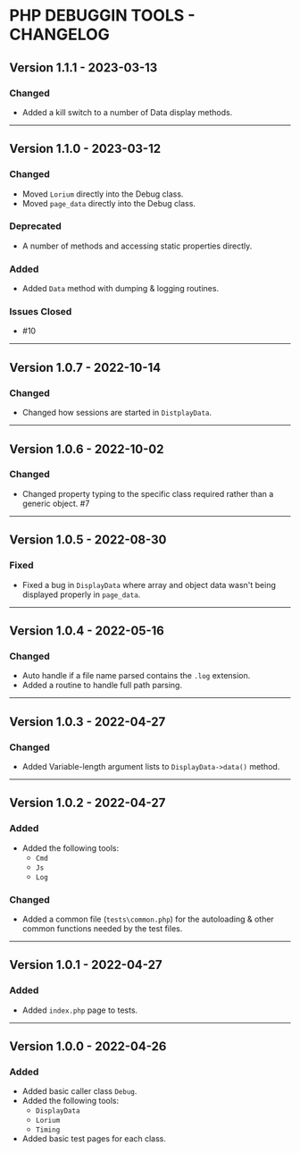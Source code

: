 # PHP DEBUGGIN TOOLS - CHANGELOG

## Version 1.1.1 - 2023-03-13

### Changed

- Added a kill switch to a number of Data display methods.

---

## Version 1.1.0 - 2023-03-12

### Changed

- Moved `Lorium` directly into the Debug class.
- Moved `page_data` directly into the Debug class.

### Deprecated

- A number of methods and accessing static properties directly.

### Added

- Added `Data` method with dumping & logging routines.

### Issues Closed

- #10

---

## Version 1.0.7 - 2022-10-14

### Changed

- Changed how sessions are started in `DistplayData`.

---

## Version 1.0.6 - 2022-10-02

### Changed

- Changed property typing to the specific class required rather than a generic object. #7

---

## Version 1.0.5 - 2022-08-30

### Fixed

- Fixed a bug in `DisplayData` where array and object data wasn't being displayed properly in `page_data`.

---

## Version 1.0.4 - 2022-05-16

### Changed

- Auto handle if a file name parsed contains the `.log` extension.
- Added a routine to handle full path parsing.

---

## Version 1.0.3 - 2022-04-27

### Changed

- Added Variable-length argument lists to `DisplayData->data()` method.

---

## Version 1.0.2 - 2022-04-27

### Added

- Added the following tools:
  - `Cmd`
  - `Js`
  - `Log`

### Changed

- Added a common file (`tests\common.php`) for the autoloading & other common functions needed by the test files.

---

## Version 1.0.1 - 2022-04-27

### Added

- Added `index.php` page to tests.

---

## Version 1.0.0 - 2022-04-26

### Added

- Added basic caller class `Debug`.
- Added the following tools:
  - `DisplayData`
  - `Lorium`
  - `Timing`
- Added basic test pages for each class.
